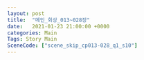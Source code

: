 ```yaml
---
layout: post
title:  "메인_회상_013~028장"
date:   2021-01-23 21:00:00 +0000
categories: Main
Tags: Story Main
SceneCode: ["scene_skip_cp013-028_q1_s10"]
---
```

